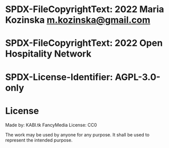 # SPDX-FileCopyrightText: 2022 Maria Kozinska <m.kozinska@gmail.com>
# SPDX-FileCopyrightText: 2022 Open Hospitality Network
#
# SPDX-License-Identifier: AGPL-3.0-only

# License

Made by: KABI.tk FancyMedia
License: CC0

The work may be used by anyone for any purpose. It shall be used to represent the intended purpose.
